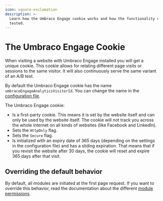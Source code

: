 ```yaml
---
icon: square-exclamation
description: >-
  Learn how the Umbraco Engage cookie works and how the functionality can be
  tested.
---
```


# The Umbraco Engage Cookie

When visiting a website with Umbraco Engage installed you will get a unique cookie. This cookie allows for relating different page visits or sessions to the same visitor. It will also continuously serve the same variant of an A/B test.

By default the Umbraco Engage cookie has the name `umbracoEngageAnalyticsVisitorId`. You can change the name in the [configuration file](../../settings/configuration.md).

The Umbraco Engage cookie:

* Is a first-party cookie. This means it is set by the website itself and can only be used by the website itself. The cookie will not track you across the whole internet on all kinds of websites (like Facebook and LinkedIn).
* Sets the `HttpOnly` flag.
* Sets the `Secure` flag.
* Is initialized with an expiry date of 365 days (depending on the settings in the configuration file) and has a sliding expiration. That means that if you revisit the website after 30 days, the cookie will reset and expire 365 days after that visit.

## Overriding the default behavior

By default, all modules are initiated at the first page request. If you want to override this behavior, read the documentation about the different [module permissions](module-permissions.md).
